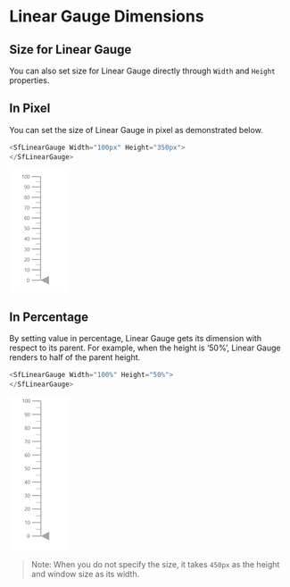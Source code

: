 # Linear Gauge Dimensions

## Size for Linear Gauge

You can also set size for Linear Gauge directly through `Width` and `Height` properties.

## In Pixel

You can set the size of Linear Gauge in pixel as demonstrated below.

```csharp
<SfLinearGauge Width="100px" Height="350px">
</SfLinearGauge>
```

![Linear Gauge with Size in Pixel](images/pixel.png)

## In Percentage

By setting value in percentage, Linear Gauge gets its dimension with respect to its parent. For example, when the height is ‘50%’, Linear Gauge renders to half of the parent height.

```csharp
<SfLinearGauge Width="100%" Height="50%">
</SfLinearGauge>
```

![Linear Gauge with Size in Percentage](images/percentage.png)

>Note: When you do not specify the size, it takes `450px` as the height and window size as its width.